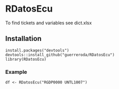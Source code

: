 # RDatosEcu

To find tickets and variables see dict.xlsx

## Installation

```
install.packages("devtools")
devtools::install_github("guerreroda/RDatosEcu")
library(RDatosEcu)
```

### Example

```
df <- RDatosEcu("RGDP0000 UNTL1007")
```
